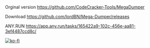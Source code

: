 Orginal version https://github.com/CodeCracker-Tools/MegaDumper

Download https://github.com/lordBN/Mega-Dumper/releases

ANY.RUN https://app.any.run/tasks/165422a9-102c-456e-aa81-3ef4487ccd8c/

[![ko-fi](https://www.ko-fi.com/img/githubbutton_sm.svg)](https://ko-fi.com/I2I51MYJC)

